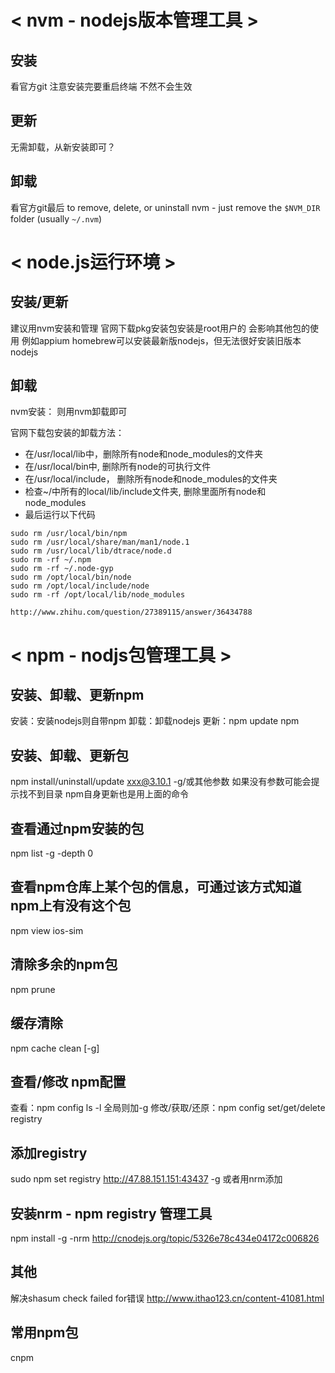 


# < nvm - nodejs版本管理工具 >

## 安装
看官方git
注意安装完要重启终端 不然不会生效

## 更新
无需卸载，从新安装即可？

## 卸载
看官方git最后
to remove, delete, or uninstall nvm - just remove the `$NVM_DIR` folder (usually `~/.nvm`)






# < node.js运行环境 >

## 安装/更新
建议用nvm安装和管理
官网下载pkg安装包安装是root用户的 会影响其他包的使用 例如appium
homebrew可以安装最新版nodejs，但无法很好安装旧版本nodejs


## 卸载

nvm安装：
则用nvm卸载即可

官网下载包安装的卸载方法：
- 在/usr/local/lib中，删除所有node和node_modules的文件夹
- 在/usr/local/bin中, 删除所有node的可执行文件
- 在/usr/local/include， 删除所有node和node_modules的文件夹
- 检查~/中所有的local/lib/include文件夹, 删除里面所有node和node_modules
- 最后运行以下代码
```
sudo rm /usr/local/bin/npm
sudo rm /usr/local/share/man/man1/node.1
sudo rm /usr/local/lib/dtrace/node.d
sudo rm -rf ~/.npm
sudo rm -rf ~/.node-gyp
sudo rm /opt/local/bin/node
sudo rm /opt/local/include/node
sudo rm -rf /opt/local/lib/node_modules

http://www.zhihu.com/question/27389115/answer/36434788
```







# < npm - nodjs包管理工具 >

## 安装、卸载、更新npm
安装：安装nodejs则自带npm
卸载：卸载nodejs
更新：npm update npm

## 安装、卸载、更新包
npm install/uninstall/update xxx@3.10.1 -g/或其他参数
如果没有参数可能会提示找不到目录 npm自身更新也是用上面的命令

## 查看通过npm安装的包
npm list -g -depth 0

## 查看npm仓库上某个包的信息，可通过该方式知道npm上有没有这个包
npm view ios-sim

## 清除多余的npm包
npm prune

## 缓存清除
npm cache clean [-g]

## 查看/修改 npm配置
查看：npm config ls -l 全局则加-g
修改/获取/还原：npm config set/get/delete registry

## 添加registry
sudo npm set registry http://47.88.151.151:43437 -g
或者用nrm添加

## 安装nrm - npm registry 管理工具
npm install -g -nrm
http://cnodejs.org/topic/5326e78c434e04172c006826

## 其他
解决shasum check failed for错误
http://www.ithao123.cn/content-41081.html

## 常用npm包
cnpm
